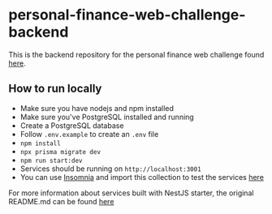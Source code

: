 # personal-finance-web-challenge-backend

This is the backend repository for the personal finance web challenge found [here](https://github.com/elsheraey/personal-finance-web-challenge).

## How to run locally

- Make sure you have nodejs and npm installed
- Make sure you've PostgreSQL installed and running
- Create a PostgreSQL database
- Follow `.env.example` to create an `.env` file
- `npm install`
- `npx prisma migrate dev`
- `npm run start:dev`
- Services should be running on `http://localhost:3001`
- You can use [Insomnia](https://insomnia.rest/) and import this collection to test the services [here](./insomnia.json)

For more information about services built with NestJS starter, the original README.md can be found [here](./getting-started.md)
